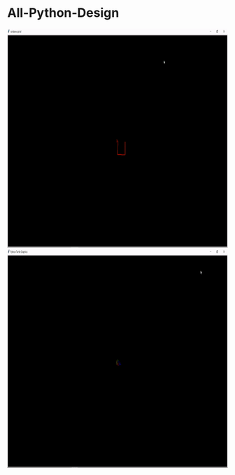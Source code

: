 # All-Python-Design

<img src="rainbow-spiral.gif" width="800" height="500" />
<img src="rainbow-benzene.gif" width="800" height="500" />



